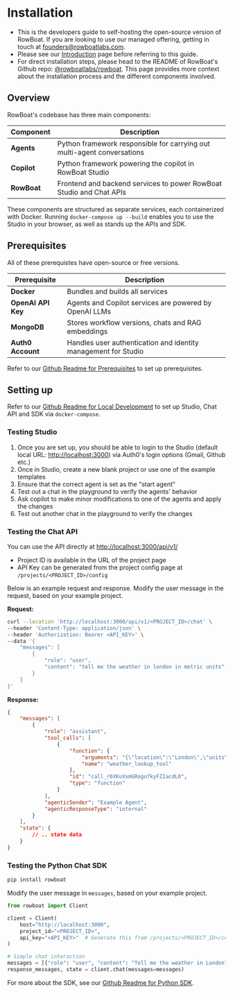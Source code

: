 # Installation

- This is the developers guide to self-hosting the open-source version of RowBoat. If you are looking to use our managed offering, getting in touch at [founders@rowboatlabs.com](mailto:founders@rowboatlabs.com).
- Please see our [Introduction](/) page before referring to this guide.
- For direct installation steps, please head to the README of RowBoat's Github repo: [@rowboatlabs/rowboat](https://github.com/rowboatlabs/rowboat/). This page provides more context about the installation process and the different components involved. 

## Overview

RowBoat's codebase has three main components:

| Component | Description |
|--------------|---------------|
| **Agents** | Python framework responsible for carrying out multi-agent conversations |
| **Copilot** | Python framework powering the copilot in RowBoat Studio |
| **RowBoat** | Frontend and backend services to power RowBoat Studio and Chat APIs |

These components are structured as separate services, each containerized with Docker. Running `docker-compose up --build` enables you to use the Studio in your browser, as well as stands up the APIs and SDK. 

## Prerequisites
All of these prerequistes have open-source or free versions.

| Prerequisite | Description |
|--------------|---------------|
| **Docker** | Bundles and builds all services |
| **OpenAI API Key** | Agents and Copilot services are powered by OpenAI LLMs |
| **MongoDB** | Stores workflow versions, chats and RAG embeddings |
| **Auth0 Account** | Handles user authentication and identity management for Studio |

Refer to our [Github Readme for Prerequisites](https://github.com/rowboatlabs/rowboat/?tab=readme-ov-file#prerequisites) to set up prerequisites.

## Setting up

Refer to our [Github Readme for Local Development](https://github.com/rowboatlabs/rowboat/?tab=readme-ov-file#local-development-setup) to set up Studio, Chat API and SDK via `docker-compose`. 

### Testing Studio

1. Once you are set up, you should be able to login to the Studio (default local URL: [http://localhost:3000](http://localhost:8000)) via Auth0's login options (Gmail, Github etc.)
2. Once in Studio, create a new blank project or use one of the example templates
3. Ensure that the correct agent is set as the "start agent"
4. Test out a chat in the playground to verify the agents' behavior
5. Ask copilot to make minor modifications to one of the agents and apply the changes
6. Test out another chat in the playground to verify the changes

### Testing the Chat API

You can use the API directly at [http://localhost:3000/api/v1/](http://localhost:3000/api/v1/)
- Project ID is available in the URL of the project page
- API Key can be generated from the project config page at `/projects/<PROJECT_ID>/config`

Below is an example request and response. Modify the user message in the request, based on your example project.

**Request:**

```bash
curl --location 'http://localhost:3000/api/v1/<PROJECT_ID>/chat' \
--header 'Content-Type: application/json' \
--header 'Authorization: Bearer <API_KEY>' \
--data '{
    "messages": [
        {
            "role": "user",
            "content": "tell me the weather in london in metric units"
        }
    ]
}'
```
**Response:**
```json
{
    "messages": [
        {
            "role": "assistant",
            "tool_calls": [
                {
                    "function": {
                        "arguments": "{\"location\":\"London\",\"units\":\"metric\"}",
                        "name": "weather_lookup_tool"
                    },
                    "id": "call_r6XKuVxmGRogofkyFZIacdL0",
                    "type": "function"
                }
            ],
            "agenticSender": "Example Agent",
            "agenticResponseType": "internal"
        }
    ],
    "state": {
        // .. state data
    }
}
```

### Testing the Python Chat SDK

```bash
pip install rowboat
```

Modify the user message in `messages`, based on your example project.

```python
from rowboat import Client

client = Client(
    host="http://localhost:3000",
    project_id="<PROJECT_ID>",
    api_key="<API_KEY>"  # Generate this from /projects/<PROJECT_ID>/config
)

# Simple chat interaction
messages = [{"role": "user", "content": "Tell me the weather in London"}]
response_messages, state = client.chat(messages=messages)
```

For more about the SDK, see our [Github Readme for Python SDK](https://github.com/rowboatlabs/rowboat/tree/main/apps/python-sdk).




























